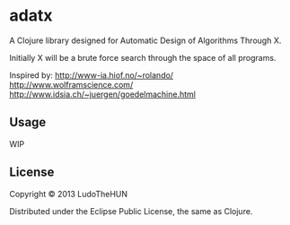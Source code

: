 # adatx

A Clojure library designed for Automatic Design of Algorithms Through X.

Initially X will be a brute force search through the space of all programs.


Inspired by:
  http://www-ia.hiof.no/~rolando/
  http://www.wolframscience.com/
  http://www.idsia.ch/~juergen/goedelmachine.html


## Usage

WIP

## License

Copyright © 2013 LudoTheHUN

Distributed under the Eclipse Public License, the same as Clojure.

